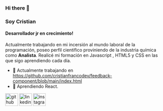### Hi there 👋

###  Soy Cristian
#### Desarrollador jr en crecimiento!

Actualmente trabajando en mi incersión al mundo laboral de la programación, poseo perfil científico proviniendo de la industria química como **Analista**.
Realicé mi formación en Javascript , HTML5 y CSS en las que sigo aprendiendo cada día.


- 🔭 Actualmente trabajando en https://github.com/cristianfrancodev/feedback-component/blob/main/index.html 
- 🌱 Aprendiendo React.


[<img src='https://cdn.jsdelivr.net/npm/simple-icons@3.0.1/icons/github.svg' alt='github' height='40'>](https://github.com/https://github.com/cristianfrancodev)  [<img src='https://cdn.jsdelivr.net/npm/simple-icons@3.0.1/icons/linkedin.svg' alt='linkedin' height='40'>](https://www.linkedin.com/in/https://www.linkedin.com/in/cristian-franco-7913a9230//)  [<img src='https://cdn.jsdelivr.net/npm/simple-icons@3.0.1/icons/instagram.svg' alt='instagram' height='40'>](https://www.instagram.com/https://www.instagram.com/cristianfranco1986pp//)  

